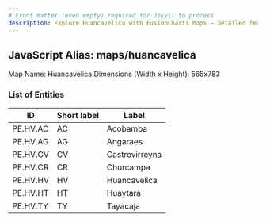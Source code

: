 ```yaml
---
# Front matter (even empty) required for Jekyll to process
description: Explore Huancavelica with FusionCharts Maps – Detailed features for seamless integration. Try now & enhance your data visualization today! 
---
```


## JavaScript Alias: maps/huancavelica

Map Name: Huancavelica
Dimensions (Width x Height): 565x783


### List of Entities

ID | Short label | Label
---|---|---|
PE.HV.AC| AC | Acobamba
PE.HV.AG| AG | Angaraes
PE.HV.CV| CV | Castrovirreyna
PE.HV.CR| CR | Churcampa
PE.HV.HV| HV | Huancavelica
PE.HV.HT| HT | Huaytará
PE.HV.TY| TY | Tayacaja
